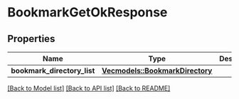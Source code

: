 # BookmarkGetOkResponse

## Properties
Name | Type | Description | Notes
------------ | ------------- | ------------- | -------------
**bookmark_directory_list** | [**Vec<models::BookmarkDirectory>**](BookmarkDirectory.md) |  | 

[[Back to Model list]](../README.md#documentation-for-models) [[Back to API list]](../README.md#documentation-for-api-endpoints) [[Back to README]](../README.md)


